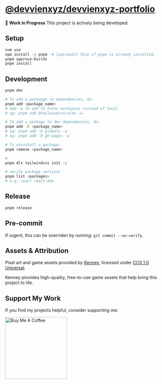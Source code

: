 # [@devvienxyz/devvienxyz-portfolio](https://github.com/devvienxyz/devvienxyz-portfolio)

🚧 **Work in Progress**
This project is actively being developed.

## Setup

```bash
nvm use
npm install -g pnpm  # [optional] Skip if pnpm is already installed.
pnpm approve-builds
pnpm install
```

## Development

```bash
pnpm dev

# To add a packagge to dependencies, do:
pnpm add <package_name>
# add -w to add to turbo workspace instead of local
# eg: pnpm add @tailwindcss/vite -w

# To add a package to dev dependencies, do:
pnpm add -D <package_name>
# eg: pnpm add -D globals -w
# eg: pnpm add -D gh-pages -w

# To uninstall a package:
pnpm remove <package_name>

#
pnpm dlx tailwindcss init -p

# verify package versions
pnpm list <packages>
# e.g: react react-dom
```

## Release

```bash
pnpm release
```

## Pre-commit

If urgent, this can be overriden by running: `git commit --no-verify`.

## Assets & Attribution

Pixel art and game assets provided by [Kenney](https://kenney.nl/assets), licensed under [CC0 1.0 Universal](https://creativecommons.org/publicdomain/zero/1.0/).

Kenney provides high-quality, free-to-use game assets that help bring this project to life.

## Support My Work

If you find my projects helpful, consider supporting me:

<a href="https://www.buymeacoffee.com/devvienxyz" target="_blank">
  <img src="https://cdn.buymeacoffee.com/buttons/v2/default-yellow.png" alt="Buy Me A Coffee" width="200" />
</a>
